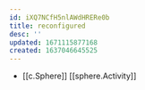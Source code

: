 ```yaml
---
id: iXQ7NCfH5nlAWdHRERe0b
title: reconfigured
desc: ''
updated: 1671115877168
created: 1637046645525
---
```





- [[c.Sphere]] [[sphere.Activity]]
